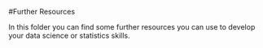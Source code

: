 #Further Resources

In this folder you can find some further resources you can use to develop your data science or statistics skills.
